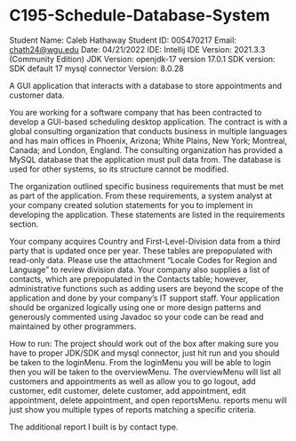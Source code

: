 # C195-Schedule-Database-System
Student Name: Caleb Hathaway
Student ID: 005470217
Email: chath24@wgu.edu
Date: 04/21/2022
IDE: Intellij
IDE Version: 2021.3.3 (Community Edition)
JDK Version: openjdk-17 version 17.0.1
SDK version: SDK default 17
mysql connector Version: 8.0.28



A GUI application that interacts with a database to store appointments and customer data.

You are working for a software company that has been contracted to develop a GUI-based scheduling desktop application. The contract is with a global consulting organization that conducts business in multiple languages and has main offices in Phoenix, Arizona; White Plains, New York; Montreal, Canada; and London, England. The consulting organization has provided a MySQL database that the application must pull data from. The database is used for other systems, so its structure cannot be modified.

The organization outlined specific business requirements that must be met as part of the application. From these requirements, a system analyst at your company created solution statements for you to implement in developing the application. These statements are listed in the requirements section.

Your company acquires Country and First-Level-Division data from a third party that is updated once per year. These tables are prepopulated with read-only data. Please use the attachment “Locale Codes for Region and Language” to review division data. Your company also supplies a list of contacts, which are prepopulated in the Contacts table; however, administrative functions such as adding users are beyond the scope of the application and done by your company’s IT support staff. Your application should be organized logically using one or more design patterns and generously commented using Javadoc so your code can be read and maintained by other programmers.

How to run: The project should work out of the box after making sure you have to proper JDK/SDK and mysql connector, just hit run and you should be taken to the loginMenu. From the loginMenu you will be able to login then you will be taken to the overviewMenu. The overviewMenu will list all customers and appointments as well as allow you to go logout, add customer, edit customer, delete customer, add appointment, edit appointment, delete appointment, and open reportsMenu. reports menu will just show you multiple types of reports matching a specific criteria.

The additional report I built is by contact type. 